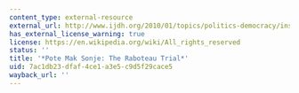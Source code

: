 ```yaml
---
content_type: external-resource
external_url: http://www.ijdh.org/2010/01/topics/politics-democracy/institute-for-justice-democracy-in-haiti-home-370/
has_external_license_warning: true
license: https://en.wikipedia.org/wiki/All_rights_reserved
status: ''
title: '*Pote Mak Sonje: The Raboteau Trial*'
uid: 7ac1db23-dfaf-4ce1-a3e5-c9d5f29cace5
wayback_url: ''
---
```

